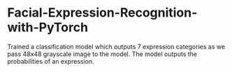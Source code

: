 # Facial-Expression-Recognition-with-PyTorch
 Trained a classification model which outputs 7 expression categories as we pass 48x48 grayscale image to the model. The model outputs the probabilities of an expression.  
